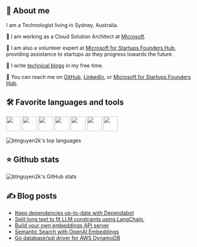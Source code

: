 <!--
**btnguyen2k/btnguyen2k** is a ✨ _special_ ✨ repository because its `README.md` (this file) appears on your GitHub profile.

Here are some ideas to get you started:

- 🔭 I’m currently working on ...
- 🌱 I’m currently learning ...
- 👯 I’m looking to collaborate on ...
- 🤔 I’m looking for help with ...
- 💬 Ask me about ...
- 📫 How to reach me: ...
- 😄 Pronouns: ...
- ⚡ Fun fact: ...

Emoji list: https://github.com/caiyongji/emoji-list
-->

## 💁 About me

I am a Technologist living in Sydney, Australia.

👯 I am working as a Cloud Solution Architect at [Microsoft](https://microsoft.com).

🌱 I am also a volunteer expert at [Microsoft for Startups Founders Hub](https://foundershub.startups.microsoft.com), providing assistance to startups as they progress towards the future.

📰 I write [technical blogs](https://mpn.btnguyen2k.me) in my free time.

🔭 You can reach me on [GitHub](https://github.com/btnguyen2k), [LinkedIn](https://www.linkedin.com/in/btnguyen2k/), or [Microsoft for Startups Founders Hub](https://foundershub.startups.microsoft.com).

## 🛠 Favorite languages and tools

<p>
  <img height="40" src="https://cdn.jsdelivr.net/gh/devicons/devicon/icons/visualstudio/visualstudio-plain-wordmark.svg" />
  <img height="40" src="https://cdn.jsdelivr.net/gh/devicons/devicon/icons/webstorm/webstorm-original-wordmark.svg" />
  <img height="40" src="https://cdn.jsdelivr.net/gh/devicons/devicon/icons/intellij/intellij-original-wordmark.svg" />
  <img height="40" src="https://cdn.jsdelivr.net/gh/devicons/devicon/icons/linux/linux-original.svg" />
  <img height="40" src="https://cdn.jsdelivr.net/gh/devicons/devicon/icons/amazonwebservices/amazonwebservices-original-wordmark.svg" />
  <img height="40" src="https://cdn.jsdelivr.net/gh/devicons/devicon/icons/azure/azure-original-wordmark.svg" />
  <img height="40" src="https://cdn.jsdelivr.net/gh/devicons/devicon/icons/googlecloud/googlecloud-original-wordmark.svg" />        
</p>                    
<img class="mb-4" style="margin-left: 0px !important;" alt="btnguyen2k's top languages" src="https://github-readme-stats.vercel.app/api/top-langs/?username=btnguyen2k&hide=css,html&show_icons=true&count_private=true&theme=chartreuse-dark&layout=compact&langs_count=6" />


## ⭐ Github stats

<img class="mb-4" style="margin-left: 0px !important;" alt="btnguyen2k's GitHub stats" src="https://github-readme-stats.vercel.app/api?username=btnguyen2k&show_icons=true&count_private=true&theme=chartreuse-dark&layout=compact" />

## ✍️ Blog posts

<!-- BLOG-POST-LIST:START -->
- [Keep dependencies up-to-date with Dependabot](https://mpn.btnguyen2k.me/cms/devops/dependabot-version-updates/)
- [Split long text to fit LLM constraints using LangChain.](https://mpn.btnguyen2k.me/cms/programming/split-text-for-llm/)
- [Build your own embeddings API server](https://mpn.btnguyen2k.me/cms/programming/build-your-own-embeddings-api-server/)
- [Semantic Search with OpenAI Embeddings](https://mpn.btnguyen2k.me/cms/openai/semantic-search-openai-embeddings/)
- [Go database/sql driver for AWS DynamoDB](https://mpn.btnguyen2k.me/cms/programming/go-golang-dynamodb-sql/)
<!-- BLOG-POST-LIST:END -->

